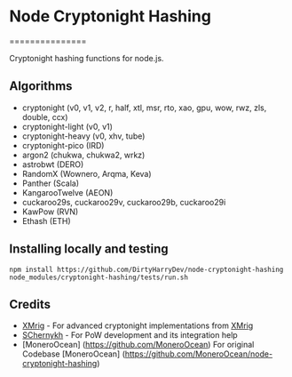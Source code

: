 # Node Cryptonight Hashing
===============

Cryptonight hashing functions for node.js.


Algorithms
----------
* cryptonight (v0, v1, v2, r, half, xtl, msr, rto, xao, gpu, wow, rwz, zls, double, ccx)
* cryptonight-light (v0, v1)
* cryptonight-heavy (v0, xhv, tube)
* cryptonight-pico (IRD)
* argon2 (chukwa, chukwa2, wrkz)
* astrobwt (DERO)
* RandomX (Wownero, Arqma, Keva)
* Panther (Scala)
* KangarooTwelve (AEON)
* cuckaroo29s, cuckaroo29v, cuckaroo29b, cuckaroo29i
* KawPow (RVN)
* Ethash (ETH)

Installing locally and testing
-----
```
npm install https://github.com/DirtyHarryDev/node-cryptonight-hashing
node_modules/cryptonight-hashing/tests/run.sh
```

Credits
-------
* [XMrig](https://github.com/xmrig) - For advanced cryptonight implementations from [XMrig](https://github.com/xmrig/xmrig)
* [SChernykh](https://github.com/SChernykh) - For PoW development and its integration help
* [MoneroOcean] (https://github.com/MoneroOcean) For original Codebase [MoneroOcean] (https://github.com/MoneroOcean/node-cryptonight-hashing)